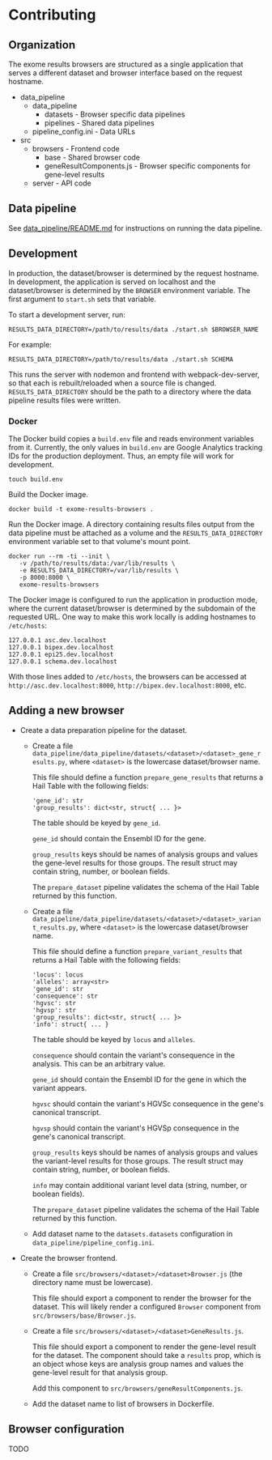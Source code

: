 # Contributing

## Organization

The exome results browsers are structured as a single application that serves a different dataset
and browser interface based on the request hostname.

- data_pipeline
  - data_pipeline
    - datasets - Browser specific data pipelines
    - pipelines - Shared data pipelines
  - pipeline_config.ini - Data URLs
- src
  - browsers - Frontend code
    - base - Shared browser code
    - geneResultComponents.js - Browser specific components for gene-level results
  - server - API code

## Data pipeline

See [data_pipeline/README.md](./data_pipeline/README.md) for instructions on running the
data pipeline.

## Development

In production, the dataset/browser is determined by the request hostname. In development, the
application is served on localhost and the dataset/browser is determined by the `BROWSER`
environment variable. The first argument to `start.sh` sets that variable.

To start a development server, run:

```
RESULTS_DATA_DIRECTORY=/path/to/results/data ./start.sh $BROWSER_NAME
```

For example:

```
RESULTS_DATA_DIRECTORY=/path/to/results/data ./start.sh SCHEMA
```

This runs the server with nodemon and frontend with webpack-dev-server, so that each is
rebuilt/reloaded when a source file is changed. `RESULTS_DATA_DIRECTORY` should be the path
to a directory where the data pipeline results files were written.

### Docker

The Docker build copies a `build.env` file and reads environment variables from it. Currently,
the only values in `build.env` are Google Analytics tracking IDs for the production deployment.
Thus, an empty file will work for development.

```
touch build.env
```

Build the Docker image.

```
docker build -t exome-results-browsers .
```

Run the Docker image. A directory containing results files output from the data pipeline must
be attached as a volume and the `RESULTS_DATA_DIRECTORY` environment variable set to that
volume's mount point.

```
docker run --rm -ti --init \
   -v /path/to/results/data:/var/lib/results \
   -e RESULTS_DATA_DIRECTORY=/var/lib/results \
   -p 8000:8000 \
   exome-results-browsers
```

The Docker image is configured to run the application in production mode, where the current
dataset/browser is determined by the subdomain of the requested URL. One way to make this
work locally is adding hostnames to `/etc/hosts`:

```
127.0.0.1 asc.dev.localhost
127.0.0.1 bipex.dev.localhost
127.0.0.1 epi25.dev.localhost
127.0.0.1 schema.dev.localhost
```

With those lines added to `/etc/hosts`, the browsers can be accessed at
`http://asc.dev.localhost:8000`, `http://bipex.dev.localhost:8000`, etc.

## Adding a new browser

- Create a data preparation pipeline for the dataset.

  - Create a file `data_pipeline/data_pipeline/datasets/<dataset>/<dataset>_gene_results.py`,
    where `<dataset>` is the lowercase dataset/browser name.

    This file should define a function `prepare_gene_results` that returns a Hail Table
    with the following fields:

    ```
    'gene_id': str
    'group_results': dict<str, struct{ ... }>
    ```

    The table should be keyed by `gene_id`.

    `gene_id` should contain the Ensembl ID for the gene.

    `group_results` keys should be names of analysis groups and values the gene-level results
    for those groups. The result struct may contain string, number, or boolean fields.

    The `prepare_dataset` pipeline validates the schema of the Hail Table returned by this function.

  - Create a file `data_pipeline/data_pipeline/datasets/<dataset>/<dataset>_variant_results.py`,
    where `<dataset>` is the lowercase dataset/browser name.

    This file should define a function `prepare_variant_results` that returns a Hail Table
    with the following fields:

    ```
    'locus': locus
    'alleles': array<str>
    'gene_id': str
    'consequence': str
    'hgvsc': str
    'hgvsp': str
    'group_results': dict<str, struct{ ... }>
    'info': struct{ ... }
    ```

    The table should be keyed by `locus` and `alleles`.

    `consequence` should contain the variant's consequence in the analysis. This can be an
    arbitrary value.

    `gene_id` should contain the Ensembl ID for the gene in which the variant appears.

    `hgvsc` should contain the variant's HGVSc consequence in the gene's canonical transcript.

    `hgvsp` should contain the variant's HGVSp consequence in the gene's canonical transcript.

    `group_results` keys should be names of analysis groups and values the variant-level results
    for those groups. The result struct may contain string, number, or boolean fields.

    `info` may contain additional variant level data (string, number, or boolean fields).

    The `prepare_dataset` pipeline validates the schema of the Hail Table returned by this function.

  - Add dataset name to the `datasets.datasets` configuration in `data_pipeline/pipeline_config.ini`.

- Create the browser frontend.

  - Create a file `src/browsers/<dataset>/<dataset>Browser.js` (the directory name must be lowercase).

    This file should export a component to render the browser for the dataset. This will likely
    render a configured `Browser` component from `src/browsers/base/Browser.js`.

  - Create a file `src/browsers/<dataset>/<dataset>GeneResults.js`.

    This file should export a component to render the gene-level result for the dataset. The
    component should take a `results` prop, which is an object whose keys are analysis group names
    and values the gene-level result for that analysis group.

    Add this component to `src/browsers/geneResultComponents.js`.

  - Add the dataset name to list of browsers in Dockerfile.

## Browser configuration

TODO
